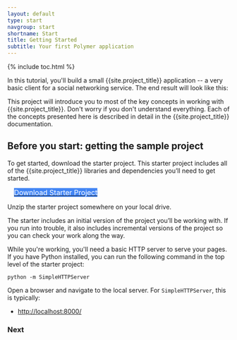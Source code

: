 ```yaml
---
layout: default
type: start
navgroup: start
shortname: Start
title: Getting Started
subtitle: Your first Polymer application 
---
```


<style>
#download-button {
    background: #4285f4;
    color: #fff;
    font-size: 16px;
    margin-left: 15px;
}

#download-button:hover {
    background: #2a56c6;
}

#download-button::shadow #ripple {
    color: #2a56c6;
}
</style>


{% include toc.html %}


In this tutorial, you'll build a small {{site.project_title}} application -- a very basic client for a social networking service. The end result will look like this:


This project will introduce you to most of the key concepts in working with {{site.project_title}}. Don't worry if you don't understand everything. Each of the concepts presented here is described in detail in the {{site.project_title}} documentation.
## Before you start: getting the sample project

To get started, download the starter project. This starter project includes all of the {{site.project_title}} libraries and dependencies you’ll need to get started.

<a href="https://github.com/Polymer/polymer-tutorial/archive/master.zip">
  <paper-button id="download-button" raisedButton>
    Download Starter Project
  </paper-button>
</a>

Unzip the starter project somewhere on your local drive. 



The starter includes an initial version of the project you’ll be working with. If you run into trouble, it also includes incremental versions of the project so you can check your work along the way. 

While you're working, you'll need a basic HTTP server to serve your pages. If you have Python installed, you can run the following command in the top level of the starter project:

    python -m SimpleHTTPServer 

Open a browser and navigate to the local server. For `SimpleHTTPServer`, this is typically:

-    [http://localhost:8000/](http://localhost:8000/)

### Next

<a href="/docs/start/tutorial/step-1.html">
  <paper-button icon="arrow-forward" label="Step 1: Creating the app structure" raisedButton></paper-button>
</a>
